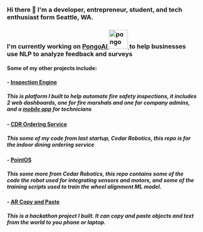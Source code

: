 ### Hi there 👋 I'm a developer, entrepreneur, student, and tech enthusiast form Seattle, WA.

### I'm currently working on <a href="https://pongoai.com">PongoAI <img alt="pongo" src="https://pongoai.com/logo.svg" width=50> </a> to help businesses use NLP to analyze feedback and surveys

#### Some of my other projects include: 

#### - <a href="https://github.com/calebjohn24/compliancy_app_public">Inspection Engine</a>
##### This is platform I built to help automate fire safety inspections, it includes 2 web dashboards, one for fire marshals and one for company admins, and a <a href="https://github.com/calebjohn24/compliancy_app_mobile">mobile app</a> for technicians

#### - <a href="https://github.com/calebjohn24/cdr_ordering_service">CDR Ordering Service<a>
##### This some of my code from last startup, Cedar Robotics, this repo is for the indoor dining ordering service

#### - <a href="https://github.com/calebjohn24/PointOS">PointOS</a>
##### This some more from Cedar Robotics, this repo contains some of the code the robot used for integrating sensors and motors, and some of the training scripts used to train the wheel alignment ML model.

#### - <a href="https://github.com/calebjohn24/AR_Copy_Paste">AR Copy and Paste</a>
##### This is a hackathon project I built. It can copy and paste objects and text from the world to you phone or laptop.



